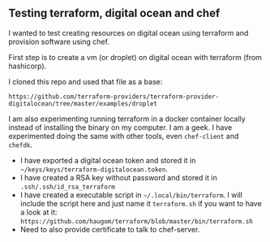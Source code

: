 Testing terraform, digital ocean and chef
---
I wanted to test creating resources on digital ocean using terraform and provision software using chef.

First step is to create a vm (or droplet) on digital ocean with terraform (from hashicorp).

I cloned this repo and used that file as a base:

`https://github.com/terraform-providers/terraform-provider-digitalocean/tree/master/examples/droplet`

I am also experimenting running terraform in a docker container locally instead of installing the binary on my computer. I am a geek. I have experimented doing the same with other tools, even `chef-client` and `chefdk`.

- I have exported a digital ocean token and stored it in `~/keys/keys/terraform-digitalocean.token`.
- I have created a RSA key without password and stored it in `.ssh/.ssh/id_rsa_terraform`
- I have created a executable script in `~/.local/bin/terraform`. I will include the script here and just name it `terraform.sh` if you want to have a look at it: `https://github.com/haugom/terraform/blob/master/bin/terraform.sh`
- Need to also provide certificate to talk to chef-server.
